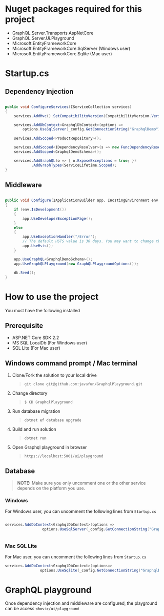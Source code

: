 ﻿# Nuget packages required for this project

* GraphQL.Server.Transports.AspNetCore
* GraphQL.Server.Ui.Playground
* Microsoft.EntityFrameworkCore
* Microsoft.EntityFrameworkCore.SqlServer (Windows user)
* Microsoft.EntityFrameworkCore.Sqlite (Mac user)

# Startup.cs

## Dependency Injection

```csharp

public void ConfigureServices(IServiceCollection services)
{
    services.AddMvc().SetCompatibilityVersion(CompatibilityVersion.Version_2_2);

    services.AddDbContext<GraphqlDbContext>(options =>
        options.UseSqlServer(_config.GetConnectionString("GraphqlDemo")));
            
    services.AddScoped<ProductRepository>();

    services.AddScoped<IDependencyResolver>(s => new FuncDependencyResolver(s.GetRequiredService));
    services.AddScoped<GraphqlDemoSchema>();

    services.AddGraphQL(o => { o.ExposeExceptions = true; })
            .AddGraphTypes(ServiceLifetime.Scoped);
}

```

## Middleware 

```csharp

public void Configure(IApplicationBuilder app, IHostingEnvironment env, GraphqlDbContext db)
{
    if (env.IsDevelopment())
    {
        app.UseDeveloperExceptionPage();
    }
    else
    {
        app.UseExceptionHandler("/Error");
        // The default HSTS value is 30 days. You may want to change this for production scenarios, see https://aka.ms/aspnetcore-hsts.
        app.UseHsts();
    }

    app.UseGraphQL<GraphqlDemoSchema>();
    app.UseGraphQLPlayground(new GraphQLPlaygroundOptions());
            
	db.Seed();
}

```

# How to use the project

You must have the following installed

## Prerequisite

* ASP.NET Core SDK 2.2
* MS SQL LocalDb (For Windows user)
* SQL Lite (For Mac user)

## Windows command prompt / Mac terminal

1. Clone/Fork the solution to your local drive  
  
   >`git clone git@github.com:javafun/GraphqlPlayground.git`
2. Change directory 
   >`$ CD GraphqlPlayground`
3. Run database migration 
   >`dotnet ef database upgrade`
4. Build and run solution
   >`dotnet run`
4. Open Graphql playground in browser
   >`https://localhost:5001/ui/playground` 

## Database
>**NOTE:** Make sure you only uncomment one or the other service depends on the platform you use. 

### Windows
For Windows user, you can uncomment the following lines from `Startup.cs`

```csharp

services.AddDbContext<GraphqlDbContext>(options =>
                 options.UseSqlServer(_config.GetConnectionString("GraphqlDemo")));
            
```
### Mac SQL Lite
For Mac user, you can uncomment the following lines from `Startup.cs`

```csharp
services.AddDbContext<GraphqlDbContext>(options=>
                options.UseSqlite(_config.GetConnectionString("GraphqlDemoLite")));

```
# GraphQL playground

Once dependency injection and middleware are configured, the playground can be access `<host>/ui/playground`


